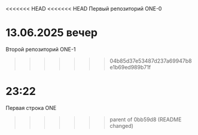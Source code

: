 <<<<<<< HEAD
<<<<<<< HEAD
Первый репозиторий ONE-0

13.06.2025 вечер
=======
Второй репозиторий ONE-1
>>>>>>> 04b85d37e53487d237a69947b8e1b69ed989b71f

23:22
=======
Первая строка ONE
>>>>>>> parent of 0bb59d8 (README changed)
